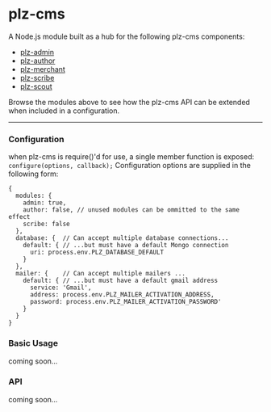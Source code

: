 # plz-cms

  A Node.js module built as a hub for the following plz-cms components:

  * [plz-admin](https://github.com/gconsidine/plz-admin)
  * [plz-author](https://github.com/gconsidine/plz-author)
  * [plz-merchant](https://github.com/gconsidine/plz-merchant)
  * [plz-scribe](https://github.com/gconsidine/plz-scribe)
  * [plz-scout](https://github.com/gconsidine/plz-scout)


  Browse the modules above to see how the plz-cms API can be extended when
  included in a configuration.

- - -
 
### Configuration

  when plz-cms is require()'d for use, a single member function is exposed: 
  `configure(options, callback);` Configuration options are supplied in the 
  following form:

    {
      modules: {
        admin: true,
        author: false, // unused modules can be ommitted to the same effect
        scribe: false
      },
      database: {  // Can accept multiple database connections...
        default: { // ...but must have a default Mongo connection
          uri: process.env.PLZ_DATABASE_DEFAULT
        }
      },
      mailer: {    // Can accept multiple mailers ...
        default: { // ...but must have a default gmail address
          service: 'Gmail',
          address: process.env.PLZ_MAILER_ACTIVATION_ADDRESS,
          password: process.env.PLZ_MAILER_ACTIVATION_PASSWORD'
        }
      }
    }

### Basic Usage

  coming soon...


### API

  coming soon...
